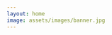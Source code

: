 ```yaml
---
layout: home
image: assets/images/banner.jpg
---
```

<style>
header.intro {
display: none;
}
</style>
